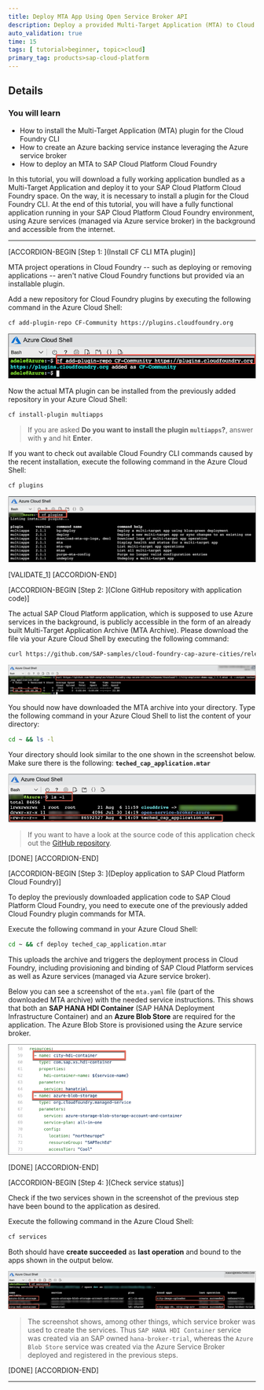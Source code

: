 ```yaml
---
title: Deploy MTA App Using Open Service Broker API
description: Deploy a provided Multi-Target Application (MTA) to Cloud Foundry, which is using an Azure backing service provided by the Azure service broker.
auto_validation: true
time: 15
tags: [ tutorial>beginner, topic>cloud]
primary_tag: products>sap-cloud-platform
---
```


## Details
### You will learn
  - How to install the Multi-Target Application (MTA) plugin for the Cloud Foundry CLI
  - How to create an Azure backing service instance leveraging the Azure service broker
  - How to deploy an MTA to SAP Cloud Platform Cloud Foundry

In this tutorial, you will download a fully working application bundled as a Multi-Target Application and deploy it to your SAP Cloud Platform Cloud Foundry space. On the way, it is necessary to install a plugin for the Cloud Foundry CLI. At the end of this tutorial, you will have a fully functional application running in your SAP Cloud Platform Cloud Foundry environment, using Azure services (managed via Azure service broker) in the background and accessible from the internet.

---

[ACCORDION-BEGIN [Step 1: ](Install CF CLI MTA plugin)]

MTA project operations in Cloud Foundry -- such as deploying or removing applications -- aren't native Cloud Foundry functions but provided via an installable plugin.

Add a new repository for Cloud Foundry plugins by executing the following command in the Azure Cloud Shell:

```Bash
cf add-plugin-repo CF-Community https://plugins.cloudfoundry.org
```

![register CF Plugin repo](register-plugin-repo.png)

Now the actual MTA plugin can be installed from the previously added repository in your Azure Cloud Shell:

```Bash
cf install-plugin multiapps
```

> If you are asked **Do you want to install the plugin `multiapps`?**, answer with **`y`** and hit **Enter**.

If you want to check out available Cloud Foundry CLI commands caused by the recent installation, execute the following command in the Azure Cloud Shell:

```Bash
cf plugins
```

![List Cloud Foundry CLI Plugin commands](cf-plugins-list.png)

[VALIDATE_1]
[ACCORDION-END]

[ACCORDION-BEGIN [Step 2: ](Clone GitHub repository with application code)]

The actual SAP Cloud Platform application, which is supposed to use Azure services in the background, is publicly accessible in the form of an already built Multi-Target Application Archive (MTA Archive). Please download the file via your Azure Cloud Shell by executing the following command:

```Bash
curl https://github.com/SAP-samples/cloud-foundry-cap-azure-cities/releases/download/1.2/city-explorer-demo-app_1.2.0.mtar -L --output ~/teched_cap_application.mtar
```

![git download release](git-download.png)

You should now have downloaded the MTA archive into your directory. Type the following command in your Azure Cloud Shell to list the content of your directory:

```Bash
cd ~ && ls -l
```

Your directory should look similar to the one shown in the screenshot below. Make sure there is the following:  **`teched_cap_application.mtar`**

![List directory structure](list-application.png)

> If you want to have a look at the source code of this application check out the [GitHub repository](https://github.com/SAP-samples/cloud-foundry-cap-azure-cities/).

[DONE]
[ACCORDION-END]

[ACCORDION-BEGIN [Step 3: ](Deploy application to SAP Cloud Platform Cloud Foundry)]

To deploy the previously downloaded application code to SAP Cloud Platform Cloud Foundry, you need to execute one of the previously added Cloud Foundry plugin commands for MTA.

Execute the following command in your Azure Cloud Shell:

```Bash
cd ~ && cf deploy teched_cap_application.mtar
```

This uploads the archive and triggers the deployment process in Cloud Foundry, including provisioning and binding of SAP Cloud Platform services as well as Azure services (managed via Azure service broker).

Below you can see a screenshot of the `mta.yaml` file (part of the downloaded MTA archive) with the needed service instructions. This shows that both an **SAP HANA HDI Container** (SAP HANA Deployment Infrastructure Container) and an **Azure Blob Store** are required for the application. The Azure Blob Store is provisioned using the Azure service broker.

![list of needed services in mta.yaml](mta-yaml-services.png)

[DONE]
[ACCORDION-END]


[ACCORDION-BEGIN [Step 4: ](Check service status)]

Check if the two services shown in the screenshot of the previous step have been bound to the application as desired.

Execute the following command in the Azure Cloud Shell:

```Bash
cf services
```

Both should have **create succeeded** as **last operation** and bound to the apps shown in the output below.

![provisioned services](provisioned-services.png)

>The screenshot shows, among other things, which service broker was used to create the services. Thus `SAP HANA HDI Container` service was created via an SAP owned `hana-broker-trial`, whereas the `Azure Blob Store` service was created via the Azure Service Broker deployed and registered in the previous steps.

[DONE]
[ACCORDION-END]

---
